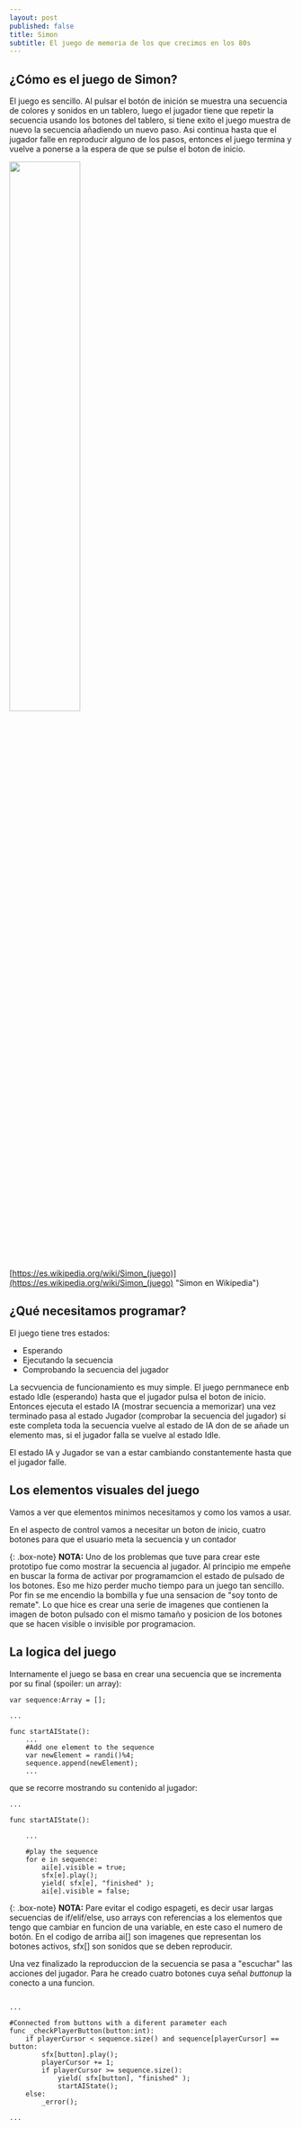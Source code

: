 ```yaml
---
layout: post
published: false
title: Simon
subtitle: El juego de memoria de los que crecimos en los 80s
---
```

## ¿Cómo es el juego de Simon?

El juego es sencillo. Al pulsar el botón de inición se muestra una secuencia de colores y sonidos en un tablero, luego el jugador tiene que repetir la secuencia usando los botones del tablero, si tiene exito el juego muestra de nuevo la secuencia añadiendo un nuevo paso. Asi continua hasta que el jugador falle en reproducir alguno de los pasos, entonces el juego termina y vuelve a ponerse a la espera de que se pulse el boton de inicio.

<img src="https://upload.wikimedia.org/wikipedia/commons/c/cd/Simon_Electronic_Game.jpg" width="50%">

[https://es.wikipedia.org/wiki/Simon_(juego)](https://es.wikipedia.org/wiki/Simon_(juego) "Simon en Wikipedia")

## ¿Qué necesitamos programar?

El juego tiene tres estados: 
- Esperando
- Ejecutando la secuencia
- Comprobando la secuencia del jugador

La secvuencia de funcionamiento es muy simple. El juego pernmanece enb estado Idle (esperando) hasta que el jugador pulsa el boton de inicio. Entonces ejecuta el estado IA (mostrar secuencia a memorizar) una vez terminado pasa al estado Jugador (comprobar la secuencia del jugador) si este completa toda la secuencia vuelve al estado de IA don de se añade un elemento mas, si el jugador falla se vuelve al estado Idle.

El estado IA y Jugador se van a estar cambiando constantemente hasta que el jugador falle.

## Los elementos visuales del juego

Vamos a ver que elementos minimos necesitamos y como los vamos a usar.

En el aspecto de control vamos a necesitar un boton de inicio, cuatro botones para que el usuario meta la secuencia y un contador

{: .box-note} **NOTA:** Uno de los problemas que tuve para crear este prototipo fue como mostrar la secuencia al jugador. Al principio me empeñe en buscar la forma de activar por programamcion el estado de pulsado de los botones. Eso me hizo perder mucho tiempo para un juego tan sencillo. Por fin se me encendio la bombilla y fue una sensacion de "soy tonto de remate". Lo que hice es crear una serie de imagenes que contienen la imagen de boton pulsado con el mismo tamaño y posicion de los botones que se hacen visible o invisible por programacion.

## La logica del juego

Internamente el juego se basa en crear una secuencia que se incrementa por su final (spoiler: un array):

```GDScript
var sequence:Array = [];

...

func startAIState():
	...
	#Add one element to the sequence
	var newElement = randi()%4;
	sequence.append(newElement);
    ...

```

que se recorre mostrando su contenido al jugador:

```GDScript
...

func startAIState():
	
    ...
    
	#play the sequence
	for e in sequence:
		ai[e].visible = true;
		sfx[e].play();
		yield( sfx[e], "finished" );
		ai[e].visible = false;
```

{: .box-note} **NOTA:** Pare evitar el codigo espageti, es decir usar largas secuencias de if/elif/else, uso arrays con referencias a los elementos que tengo que cambiar en funcion de una variable, en este caso el numero de botón. En el codigo de arriba ai[] son imagenes que representan los botones activos, sfx[] son sonidos que se deben reproducir.

Una vez finalizado la reproduccion de la secuencia se pasa a "escuchar" las acciones del jugador. Para he creado cuatro botones cuya señal _buttonup_ la conecto a una funcion.

```GDScript

...

#Connected from buttons with a diferent parameter each
func _checkPlayerButton(button:int):
	if playerCursor < sequence.size() and sequence[playerCursor] == button:
		sfx[button].play();
		playerCursor += 1;
		if playerCursor >= sequence.size():
			yield( sfx[button], "finished" );
			startAIState();
	else:
		_error();

...

```

